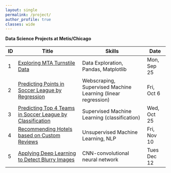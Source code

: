 ```yaml
---
layout: single
permalink: /project/
author_profile: true
classes: wide
---
```


**Data Science Projects at Metis/Chicago**

| ID |Title| Skills | Date |
|----|----|-------|-------|
| 1  | [Exploring MTA Turnstile Data](https://tangming2008.github.io/data%20science/project/Exploring-MTA-Turnstile-Data/) | Data Exploration, Pandas, Matplotlib | Mon, Sep 25 |
| 2  | [Predicting Points in Soccer League by Regression](https://tangming2008.github.io/Predicting-Points-in-Soccer-League-by-Regression/)| Webscraping, Supervised Machine Learning (linear regression) | Fri, Oct 6 |
| 3  | [Predicting Top 4 Teams in Soccer League by Classification](https://tangming2008.github.io/classification/Predicting-Top-4-Teams-in-Soccer-League-by-Classification/)| Supervised Machine Learning (classification) | Wed, Oct 25 |
| 4  | [Recommending Hotels based on Custom Reviews](https://tangming2008.github.io/unsupervised%20machine%20learning/Recommending-Hotels-based-on-Custom-Reviews/) |  Unsupervised Machine Learning, NLP | Fri, Nov 10  |
| 5  | [Applying Deep Learning to Detect Blurry Images](https://tangming2008.github.io/neural%20network/tensor%20flow/classification/Applying-Deep-Learning-to-Detect-Blurry-Images/) | CNN-convolutional neural network | Tues Dec 12 |
